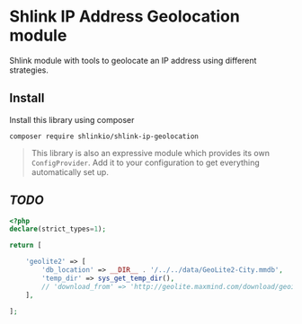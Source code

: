 # Shlink IP Address Geolocation module

Shlink module with tools to geolocate an IP address using different strategies.

## Install

Install this library using composer

    composer require shlinkio/shlink-ip-geolocation

> This library is also an expressive module which provides its own `ConfigProvider`. Add it to your configuration to get everything automatically set up.

## *TODO*

```php
<?php
declare(strict_types=1);

return [

    'geolite2' => [
        'db_location' => __DIR__ . '/../../data/GeoLite2-City.mmdb',
        'temp_dir' => sys_get_temp_dir(),
        // 'download_from' => 'http://geolite.maxmind.com/download/geoip/database/GeoLite2-City.tar.gz',
    ],

];
```
